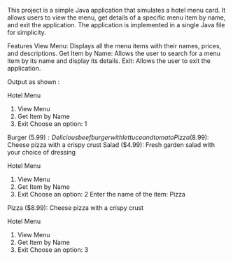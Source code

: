 This project is a simple Java application that simulates a hotel menu card. It allows users to view the menu, get details of a specific menu item by name, and exit the application. The application is implemented in a single Java file for simplicity.

Features
View Menu: Displays all the menu items with their names, prices, and descriptions.
Get Item by Name: Allows the user to search for a menu item by its name and display its details.
Exit: Allows the user to exit the application.

Output as shown :

Hotel Menu
1. View Menu
2. Get Item by Name
3. Exit
Choose an option: 1

Burger ($5.99): Delicious beef burger with lettuce and tomato
Pizza ($8.99): Cheese pizza with a crispy crust
Salad ($4.99): Fresh garden salad with your choice of dressing

Hotel Menu
1. View Menu
2. Get Item by Name
3. Exit
Choose an option: 2
Enter the name of the item: Pizza

Pizza ($8.99): Cheese pizza with a crispy crust

Hotel Menu
1. View Menu
2. Get Item by Name
3. Exit
Choose an option: 3
